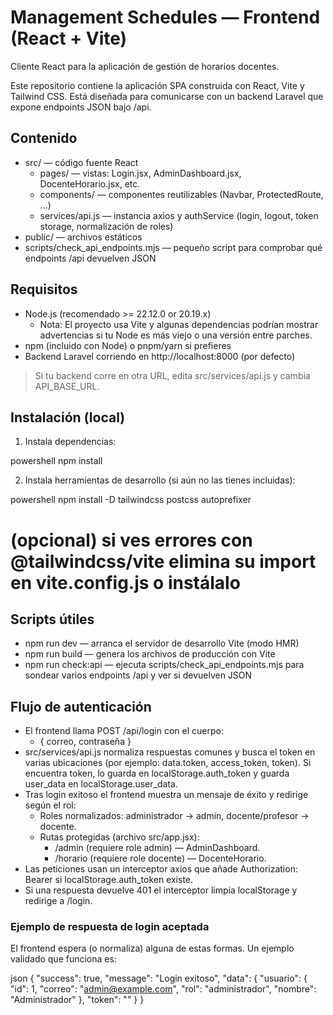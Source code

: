 # Management Schedules — Frontend (React + Vite)

Cliente React para la aplicación de gestión de horarios docentes.

Este repositorio contiene la aplicación SPA construida con React, Vite y Tailwind CSS. Está diseñada para comunicarse con un backend Laravel que expone endpoints JSON bajo /api.

## Contenido
- src/ — código fuente React
  - pages/ — vistas: Login.jsx, AdminDashboard.jsx, DocenteHorario.jsx, etc.
  - components/ — componentes reutilizables (Navbar, ProtectedRoute, ...)
  - services/api.js — instancia axios y authService (login, logout, token storage, normalización de roles)
- public/ — archivos estáticos
- scripts/check_api_endpoints.mjs — pequeño script para comprobar qué endpoints /api devuelven JSON

## Requisitos
- Node.js (recomendado >= 22.12.0 or 20.19.x)
  - Nota: El proyecto usa Vite y algunas dependencias podrían mostrar advertencias si tu Node es más viejo o una versión entre parches.
- npm (incluido con Node) o pnpm/yarn si prefieres
- Backend Laravel corriendo en http://localhost:8000 (por defecto)

> Si tu backend corre en otra URL, edita src/services/api.js y cambia API_BASE_URL.

## Instalación (local)
1. Instala dependencias:

powershell
npm install


2. Instala herramientas de desarrollo (si aún no las tienes incluidas):

powershell
npm install -D tailwindcss postcss autoprefixer
# (opcional) si ves errores con @tailwindcss/vite elimina su import en vite.config.js o instálalo


## Scripts útiles
- npm run dev — arranca el servidor de desarrollo Vite (modo HMR)
- npm run build — genera los archivos de producción con Vite
- npm run check:api — ejecuta scripts/check_api_endpoints.mjs para sondear varios endpoints /api y ver si devuelven JSON

## Flujo de autenticación
- El frontend llama POST /api/login con el cuerpo:
  - { correo, contraseña }
- src/services/api.js normaliza respuestas comunes y busca el token en varias ubicaciones (por ejemplo: data.token, access_token, token). Si encuentra token, lo guarda en localStorage.auth_token y guarda user_data en localStorage.user_data.
- Tras login exitoso el frontend muestra un mensaje de éxito y redirige según el rol:
  - Roles normalizados: administrador -> admin, docente/profesor -> docente.
  - Rutas protegidas (archivo src/app.jsx):
    - /admin (requiere role admin) — AdminDashboard.
    - /horario (requiere role docente) — DocenteHorario.
- Las peticiones usan un interceptor axios que añade Authorization: Bearer <token> si localStorage.auth_token existe.
- Si una respuesta devuelve 401 el interceptor limpia localStorage y redirige a /login.

### Ejemplo de respuesta de login aceptada
El frontend espera (o normaliza) alguna de estas formas. Un ejemplo validado que funciona es:

json
{
  "success": true,
  "message": "Login exitoso",
  "data": {
    "usuario": { "id": 1, "correo": "admin@example.com", "rol": "administrador", "nombre": "Administrador" },
    "token": "<jwt-o-token-aqui>"
  }
}
